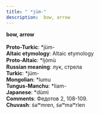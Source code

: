```yaml
---
title: " *jüm-"
description:  bow, arrow
---
```

<p data-pagefind-weight="0.5">
<strong> bow, arrow</strong><br><br>
<strong>Proto-Turkic</strong>:  *jüm-<br>
<strong>Altaic etymology</strong>:  Altaic etymology<br>
<strong> Proto-Altaic</strong>:  *li̯òmù<br>
<strong>Russian meaning</strong>:  лук, стрела<br>
<strong>Turkic</strong>:  *jüm-<br>
<strong>Mongolian</strong>:  *lumu<br>
<strong>Tungus-Manchu</strong>:  *liam-<br>
<strong>Japanese</strong>:  *dùmì<br>
<strong>Comments</strong>:  Федотов 2, 108-109.<br>
<strong>Chuvash</strong>:  śǝʷmren, śǝʷmǝʷrlen<br>

</p>
